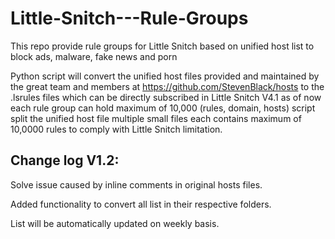 # Little-Snitch---Rule-Groups
This repo provide rule groups for Little Snitch based on unified host list to block ads, malware, fake news and porn

Python script will convert the unified host files provided and maintained by the great team and members at https://github.com/StevenBlack/hosts to the .lsrules files which can be directly subscribed in Little Snitch V4.1
as of now each rule group can hold maximum of 10,000 (rules, domain, hosts) script split the unified host file multiple small files each contains maximum of 10,0000 rules to comply with Little Snitch limitation.

## Change log V1.2:
Solve issue caused by inline comments in original hosts files.

Added functionality to convert all list in their respective folders.

List will be automatically updated on weekly basis.
